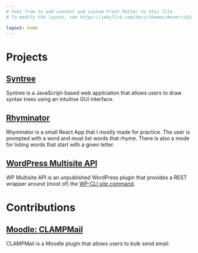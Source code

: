 ```yaml
---
# Feel free to add content and custom Front Matter to this file.
# To modify the layout, see https://jekyllrb.com/docs/themes/#overriding-theme-defaults

layout: home
---
```

# Projects

## [Syntree](https://syntree.andycodesthings.com)

Syntree is a JavaScript-based web application that allows users to draw syntax trees using an intuitive GUI interface.

## [Rhyminator](https://rhyminator.andycodesthings.com)

Rhyminator is a small React App that I mostly made for practice. The user is prompted with a word and must list words that rhyme. There is also a mode for listing words that start with a given letter.

## [WordPress Multisite API](https://github.com/azito122/wp-multisite-api)

WP Multisite API is an unpublished WordPress plugin that provides a REST wrapper around (most of) the [WP-CLI site command](https://developer.wordpress.org/cli/commands/site/).

# Contributions

## [Moodle: CLAMPMail](/clampmail)
CLAMPMail is a Moodle plugin that allows users to bulk send email.